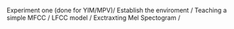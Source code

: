 Experiment one (done for YIM/MPV)/
Establish the enviroment /
Teaching a simple MFCC / LFCC model /
Exctraxting Mel Spectogram /
